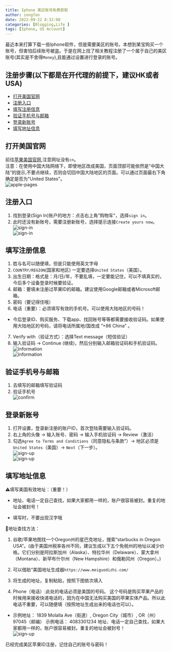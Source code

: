 ```yaml
---
title: Iphone 美区账号免费获取
author: zengfan
date: 2022-09-22 8:32:00 
categories: [Blogging,Life ]
tags: [Iphone, US Account]
---
```


最近本来打算下载一些Iphone软件，但是需要美区的账号。本想到某宝购买一个账号，但害怕后续账号被盗。于是在网上找了相关教程注册了一个属于自己的美区账号(其实是不舍得`Money`),且能通过设置进行登录的账号。


## 注册步骤(以下都是在开代理的前提下，建议HK或者USA)

  - [打开美国官网](#打开美国官网)
  - [注册入口](#注册入口)
  - [填写注册信息](#填写注册信息)
  - [验证手机号与邮箱](#验证手机号与邮箱)
  - [登录新账号](#登录新账号)
  - [填写地址信息](#填写地址信息)

## 打开美国官网
前往[苹果美国官网](www.apple.com),注意网址没有`cn`。  
 注意：在使用中国大陆网络下，即使地区改成美国，页面顶部可能依然是“中国大陆”的提示,不要点继续，否则会切回中国大陆地区的页面。可以通过页面最右下角确定是否为"United States"。  
 ![apple-pages](/posts/20220925/apple-pages.png)
## 注册入口
1. 找到登录(Sign In)账户的地方：点击右上角”购物车“，选择`sign in`。
2. 此时还没有新账号，需要注册新账号，选择提示连接`Create yours now`。  
![sign-in](/posts/20220925/2.png)  
![sign-in](/posts/20220925/3.png)

## 填写注册信息
1. 姓与名可以随便填，但是只能使用英文字母
2. `COUNTRY/REGION`(国家和地区) 一定要选择`United States`（美国）。 
3. 出生日期：格式是：月/日/年，不要乱填，一定要能记住，可以不填真实的，今后多个设备登录时候要验证。
4. 邮箱：要填未注册过苹果ID的邮箱。建议使用Google邮箱或者Microsoft邮箱。
5. 密码（要记得住哦）
6. 电话（重要）：必须填写有效的手机号。可以使用大陆地区的号码！  
- 今后登录ID、购买服务、下载app、找回账号等等都需要接收验证码。如果使用大陆地区的号码，请将电话所属地/国改成 ”+86 China” 。
7. Verify with（验证方式）：选择Text message（短信验证）
8. 输入验证码 → Continue (继续)，然后分别输入邮箱验证码和手机验证码。  
![information](/posts/20220925/4.png)  
![information](/posts/20220925/5.png)  

## 验证手机号与邮箱
1. 去填写的邮箱填写验证码
2. 验证手机号  
![confirm](/posts/20220925/6.png)  

## 登录新账号
1. 打开设置，登录新注册的账户ID，首次登陆需要输入验证码。
2. 右上角的头像 → 输入账号、密码 → 输入手机验证码 → Review（激活）
3. 勾选`Agree to Terms and Conditions`（同意隐私与条款”）→ 地区必须是 `United States`（美国）→ `Next`（下一步）。  
![sign-up](/posts/20220925/7.png)  
![sign-up](/posts/20220925/8.png)  

## 填写地址信息

:warning:填写美国有效地址：（重要！）

- 地址、电话一定自己查找，如果大家都用一样的，账户很容易被封。重复的地址会被封号！

- 填写时，不要出现汉字哦

:book:地址查找方法：

1. 谷歌/苹果地图找一个Oregon州的星巴克地址，搜索“starbucks in Oregon USA”。(由于美国州税率各州不同，建议生成以下五个免税州的地址以减少价格。它们分别是阿拉斯加州（Alaska）、特拉华州（Delaware）、蒙大拿州（Montana）、新罕布什尔州（New Hampshire）和俄勒冈州（Oregon）。)

2. 可以借助“美国地址生成器`https://www.meiguodizhi.com/`

3. 将生成的地址，复制粘贴，按照下图依次填入

4. Phone（电话）:此处的电话必须是美国的号码。
这个号码是购买苹果产品的时候用来接收快递电话的，因为在中国无法购买美国的苹果实体产品。所以此电话不重要，可以随便填（按照地址生成出来的电话也可以）。

- 示例地址： 1839 Molalla Ave（街道）, Oregon City（城市）, OR（州） 97045（邮编） 示例电话： 4083301234 地址、电话一定自己查找，如果大家都用一样的，账户很容易被封。重复的地址会被封号！  
![sign-up](/posts/20220925/9.png)  


已经完成美区苹果ID注册，记住自己的账号与密码！